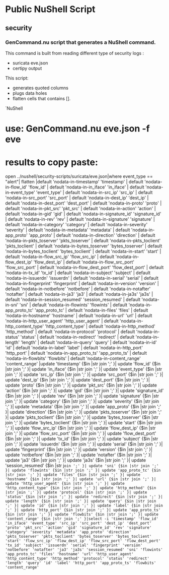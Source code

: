 # Public NuShell Script 
## security
### GenCommand.nu script that generates a NuShell command.

This command is built from reading different type of security logs :
- suricata eve.json
- certipy output
     
This script:
- generates quoted columns
- plugs data holes
- flatten cells that contains [].

`NuShell
# use: GenCommand.nu eve.json -f eve
# results to copy paste:
open ../nushell/security-scripts/suricata/eve.json|where event_type == "alert"| flatten |default 'nodata-in-timestamp' 'timestamp' | default 'nodata-in-flow_id' 'flow_id' | default 'nodata-in-in_iface' 'in_iface' | default 'nodata-in-event_type' 'event_type' | default 'nodata-in-src_ip' 'src_ip' | default 'nodata-in-src_port' 'src_port' | default 'nodata-in-dest_ip' 'dest_ip' | default 'nodata-in-dest_port' 'dest_port' | default 'nodata-in-proto' 'proto' | default 'nodata-in-pkt_src' 'pkt_src' | default 'nodata-in-action' 'action' | default 'nodata-in-gid' 'gid' | default 'nodata-in-signature_id' 'signature_id' | default 'nodata-in-rev' 'rev' | default 'nodata-in-signature' 'signature' | default 'nodata-in-category' 'category' | default 'nodata-in-severity' 'severity' | default 'nodata-in-metadata' 'metadata' | default 'nodata-in-app_proto' 'app_proto' | default 'nodata-in-direction' 'direction' | default 'nodata-in-pkts_toserver' 'pkts_toserver' | default 'nodata-in-pkts_toclient' 'pkts_toclient' | default 'nodata-in-bytes_toserver' 'bytes_toserver' | default 'nodata-in-bytes_toclient' 'bytes_toclient' | default 'nodata-in-start' 'start' | default 'nodata-in-flow_src_ip' 'flow_src_ip' | default 'nodata-in-flow_dest_ip' 'flow_dest_ip' | default 'nodata-in-flow_src_port' 'flow_src_port' | default 'nodata-in-flow_dest_port' 'flow_dest_port' | default 'nodata-in-tx_id' 'tx_id' | default 'nodata-in-subject' 'subject' | default 'nodata-in-issuerdn' 'issuerdn' | default 'nodata-in-serial' 'serial' | default 'nodata-in-fingerprint' 'fingerprint' | default 'nodata-in-version' 'version' | default 'nodata-in-notbefore' 'notbefore' | default 'nodata-in-notafter' 'notafter' | default 'nodata-in-ja3' 'ja3' | default 'nodata-in-ja3s' 'ja3s' | default 'nodata-in-session_resumed' 'session_resumed' | default 'nodata-in-sni' 'sni' | default 'nodata-in-flowints' 'flowints' | default 'nodata-in-app_proto_tc' 'app_proto_tc' | default 'nodata-in-files' 'files' | default 'nodata-in-hostname' 'hostname' | default 'nodata-in-url' 'url' | default 'nodata-in-http_user_agent' 'http_user_agent' | default 'nodata-in-http_content_type' 'http_content_type' | default 'nodata-in-http_method' 'http_method' | default 'nodata-in-protocol' 'protocol' | default 'nodata-in-status' 'status' | default 'nodata-in-redirect' 'redirect' | default 'nodata-in-length' 'length' | default 'nodata-in-query' 'query' | default 'nodata-in-id' 'id' | default 'nodata-in-label' 'label' | default 'nodata-in-http_port' 'http_port' | default 'nodata-in-app_proto_ts' 'app_proto_ts' | default 'nodata-in-flowbits' 'flowbits' | default 'nodata-in-content_range' 'content_range' |update 'timestamp' {$in |str join ';' }| update 'flow_id' {$in |str join ';' }| update 'in_iface' {$in |str join ';' }| update 'event_type' {$in |str join ';' }| update 'src_ip' {$in |str join ';' }| update 'src_port' {$in |str join ';' }| update 'dest_ip' {$in |str join ';' }| update 'dest_port' {$in |str join ';' }| update 'proto' {$in |str join ';' }| update 'pkt_src' {$in |str join ';' }| update 'action' {$in |str join ';' }| update 'gid' {$in |str join ';' }| update 'signature_id' {$in |str join ';' }| update 'rev' {$in |str join ';' }| update 'signature' {$in |str join ';' }| update 'category' {$in |str join ';' }| update 'severity' {$in |str join ';' }| update 'metadata' {$in |str join ';' }| update 'app_proto' {$in |str join ';' }| update 'direction' {$in |str join ';' }| update 'pkts_toserver' {$in |str join ';' }| update 'pkts_toclient' {$in |str join ';' }| update 'bytes_toserver' {$in |str join ';' }| update 'bytes_toclient' {$in |str join ';' }| update 'start' {$in |str join ';' }| update 'flow_src_ip' {$in |str join ';' }| update 'flow_dest_ip' {$in |str join ';' }| update 'flow_src_port' {$in |str join ';' }| update 'flow_dest_port' {$in |str join ';' }| update 'tx_id' {$in |str join ';' }| update 'subject' {$in |str join ';' }| update 'issuerdn' {$in |str join ';' }| update 'serial' {$in |str join ';' }| update 'fingerprint' {$in |str join ';' }| update 'version' {$in |str join ';' }| update 'notbefore' {$in |str join ';' }| update 'notafter' {$in |str join ';' }| update 'ja3' {$in |str join ';' }| update 'ja3s' {$in |str join ';' }| update 'session_resumed' {$in |str j`oin ';' }| update 'sni' {$in |str join ';' }| update 'flowints' {$in |str join ';' }| update 'app_proto_tc' {$in |str join ';' }| update 'files' {$in |str join ';' }| update 'hostname' {$in |str join ';' }| update 'url' {$in |str join ';' }| update 'http_user_agent' {$in |str join ';' }| update 'http_content_type' {$in |str join ';' }| update 'http_method' {$in |str join ';' }| update 'protocol' {$in |str join ';' }| update 'status' {$in |str join ';' }| update 'redirect' {$in |str join ';' }| update 'length' {$in |str join ';' }| update 'query' {$in |str join ';' }| update 'id' {$in |str join ';' }| update 'label' {$in |str join ';' }| update 'http_port' {$in |str join ';' }| update 'app_proto_ts' {$in |str join ';' }| update 'flowbits' {$in |str join ';' }| update 'content_range' {$in |str join ';' }|select -i 'timestamp' 'flow_id' 'in_iface' 'event_type' 'src_ip' 'src_port' 'dest_ip' 'dest_port' 'proto' 'pkt_src' 'action' 'gid' 'signature_id' 'rev' 'signature' 'category' 'severity' 'metadata' 'app_proto' 'direction' 'pkts_toserver' 'pkts_toclient' 'bytes_toserver' 'bytes_toclient' 'start' 'flow_src_ip' 'flow_dest_ip' 'flow_src_port' 'flow_dest_port' 'tx_id' 'subject' 'issuerdn' 'serial' 'fingerprint' 'version' 'notbefore' 'notafter' 'ja3' 'ja3s' 'session_resumed' 'sni' 'flowints' 'app_proto_tc' 'files' 'hostname' 'url' 'http_user_agent' 'http_content_type' 'http_method' 'protocol' 'status' 'redirect' 'length' 'query' 'id' 'label' 'http_port' 'app_proto_ts' 'flowbits' 'content_range'
`
